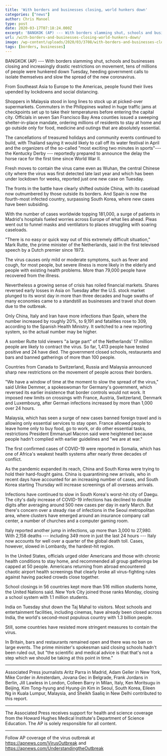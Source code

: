 ```yaml
---
title: 'With borders and businesses closing, world hunkers down'
categories: ["news"]
author: Chris Manoel
type: post
date: 2020-03-17T07:18:24.000Z
excerpt: 'BANGKOK (AP) --- With borders slamming shut, schools and businesses closing and increasingly drastic restrictions on movement, tens of millions of people were hunkered down Tuesday, heeding government calls to isolate themselves and slow the spread of the new coronavirus.From Southeast Asia to Europe to the Americas, people found their lives upended by lockdowns and&hellip;'
url: /with-borders-and-businesses-closing-world-hunkers-down/
image: /wp-content/uploads/2020/03/3708/with-borders-and-businesses-closing-world-hunkers-down.jpg
tags: [borders, businesses]
---
```


BANGKOK (AP) --- With borders slamming shut, schools and businesses closing and increasingly drastic restrictions on movement, tens of millions of people were hunkered down Tuesday, heeding government calls to isolate themselves and slow the spread of the new coronavirus.

From Southeast Asia to Europe to the Americas, people found their lives upended by lockdowns and social distancing.

Shoppers in Malaysia stood in long lines to stock up at picked-over supermarkets. Commuters in the Philippines waited in huge traffic jams at checkpoints set up to take their temperatures before entering the capital city. Officials in seven San Francisco Bay Area counties issued a sweeping shelter-in-place mandate, ordering millions of residents to stay at home and go outside only for food, medicine and outings that are absolutely essential.

The cancellations of treasured holidays and community events continued to build, with Thailand saying it would likely to call off its water festival in April and the organizers of the so-called "most exciting two minutes in sports"--- the Kentucky Derby --- reportedly prepared to announce the delay the horse race for the first time since World War II.

Fresh moves to contain the virus came even as Wuhan, the central Chinese city where the virus was first detected late last year and which has been under lockdown for weeks, reported just one new case on Tuesday.

The fronts in the battle have clearly shifted outside China, with its caseload now outnumbered by those outside its borders. And Spain is now the fourth-most infected country, surpassing South Korea, where new cases have been subsiding.

With the number of cases worldwide topping 181,000, a surge of patients in Madrid's hospitals fueled worries across Europe of what lies ahead. Pleas went out to funnel masks and ventilators to places struggling with soaring caseloads.

"There is no easy or quick way out of this extremely difficult situation," Mark Rutte, the prime minister of the Netherlands, said in the first televised speech by a Dutch premier since 1973.

The virus causes only mild or moderate symptoms, such as fever and cough, for most people, but severe illness is more likely in the elderly and people with existing health problems. More than 79,000 people have recovered from the illness.

Nevertheless a growing sense of crisis has roiled financial markets. Shares reversed early losses in Asia on Tuesday after the U.S. stock market plunged to its worst day in more than three decades and huge swaths of many economies came to a standstill as businesses and travel shut down due to the outbreak.

Only China, Italy and Iran have more infections than Spain, where the number increased by roughly 20%, to 9,191 and fatalities rose to 309, according to the Spanish Health Ministry. It switched to a new reporting system, so the actual number may be higher.

A somber Rutte told viewers "a large part" of the Netherlands' 17 million people are likely to contract the virus. So far, 1,413 people have tested positive and 24 have died. The government closed schools, restaurants and bars and banned gatherings of more than 100 people.

Countries from Canada to Switzerland, Russia and Malaysia announced sharp new restrictions on the movement of people across their borders.

"We have a window of time at the moment to slow the spread of the virus," said Ulrike Demmer, a spokeswoman for Germany's government, which reversed its earlier insistence that border controls would not work. It imposed new limits on crossings with France, Austria, Switzerland, Denmark and Luxembourg, after German infections increased by more than 1,000 over 24 hours.

Malaysia, which has seen a surge of new cases banned foreign travel and is allowing only essential services to stay open. France allowed people to leave home only to buy food, go to work, or do other essential tasks, restrictions President Emmanuel Macron said were heightened because people hadn't complied with earlier guidelines and "we are at war."

The first confirmed cases of COVID-19 were reported in Somalia, which has one of Africa's weakest health systems after nearly three decades of conflict.

As the pandemic expanded its reach, China and South Korea were trying to hold their hard-fought gains. China is quarantining new arrivals, who in recent days have accounted for an increasing number of cases, and South Korea starting Thursday will increase screenings of all overseas arrivals.

Infections have continued to slow in South Korea's worst-hit city of Daegu. The city's daily increase of COVID-19 infections has declined to double digits after averaging around 500 new cases per day in early March. But there's concern over a steady rise of infections in the Seoul metropolitan area, where clusters have emerged around an insurance company call center, a number of churches and a computer gaming room.

Italy reported another jump in infections, up more than 3,000 to 27,980. With 2,158 deaths --- including 349 more in just the last 24 hours --- Italy now accounts for well over a quarter of the global death toll. Cases, however, slowed in Lombardy, the hardest-hit region.

In the United States, officials urged older Americans and those with chronic health conditions to stay home, and recommended all group gatherings be capped at 50 people. Americans returning from abroad encountered chaotic airport health screenings that clearly broke all virus-fighting rules against having packed crowds close together.

School closings in 56 countries kept more than 516 million students home, the United Nations said. New York City joined those ranks Monday, closing a school system with 1.1 million students.

India on Tuesday shut down the Taj Mahal to visitors. Most schools and entertainment facilities, including cinemas, have already been closed across India, the world's second-most populous country with 1.3 billion people.

Still, some countries have resisted more stringent measures to contain the virus.

In Britain, bars and restaurants remained open and there was no ban on large events. The prime minister's spokesman said closing schools hadn't been ruled out, but "the scientific and medical advice is that that's not a step which we should be taking at this point in time."

* * *

Associated Press journalists Aritz Parra in Madrid, Adam Geller in New York, Mike Corder in Amsterdam, Jovana Gec in Belgrade, Frank Jordans in Berlin, Jill Lawless in London, Colleen Barry in Milan, Italy, Ken Moritsugu in Beijing, Kim Tong-hyung and Hyung-jin Kim in Seoul, South Korea, Eileen Ng in Kuala Lumpur, Malaysia, and Sheikh Saaliq in New Delhi contributed to this report.

* * *

The Associated Press receives support for health and science coverage from the Howard Hughes Medical Institute's Department of Science Education. The AP is solely responsible for all content.

* * *

Follow AP coverage of the virus outbreak at <https://apnews.com/VirusOutbreak> and <https://apnews.com/UnderstandingtheOutbreak>
